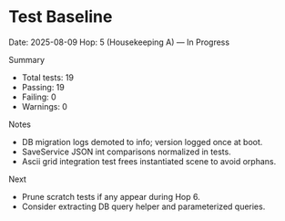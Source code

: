 # Test Baseline

Date: 2025-08-09
Hop: 5 (Housekeeping A) — In Progress

Summary
- Total tests: 19
- Passing: 19
- Failing: 0
- Warnings: 0

Notes
- DB migration logs demoted to info; version logged once at boot.
- SaveService JSON int comparisons normalized in tests.
- Ascii grid integration test frees instantiated scene to avoid orphans.

Next
- Prune scratch tests if any appear during Hop 6.
- Consider extracting DB query helper and parameterized queries.
